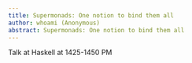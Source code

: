 ```yaml
---
title: Supermonads: One notion to bind them all
author: whoami (Anonymous)
abstract: Supermonads: One notion to bind them all
---
```


Talk at Haskell at 1425-1450 PM
